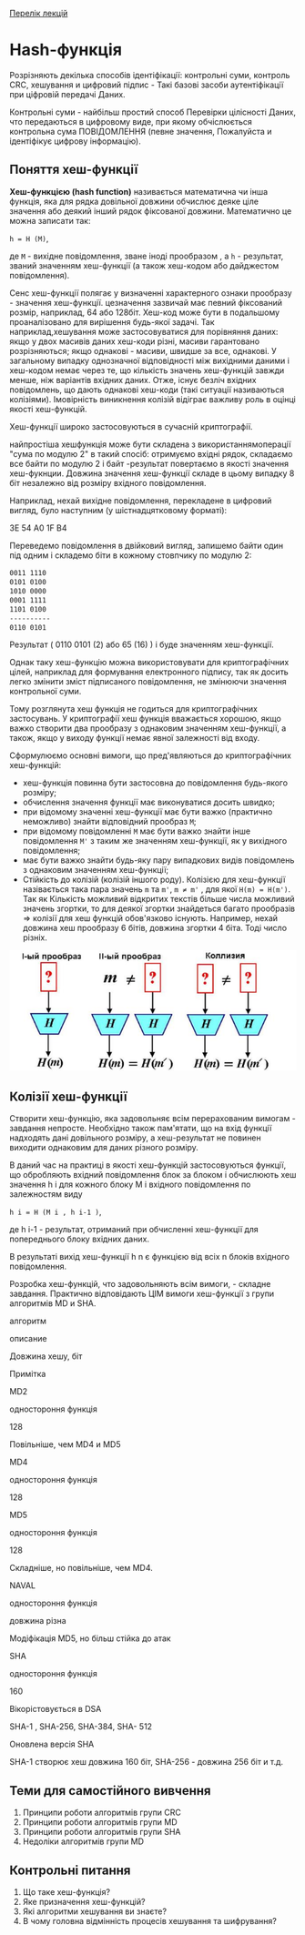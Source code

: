 [Перелік лекцій](README.md)

# Hash-функція

Розрізняють декілька способів ідентіфікації: контрольні суми, контроль CRC, хешування и цифровий підпис - Такі базові засоби аутентіфікації при ціфровій передачі Даних.

Контрольні суми - найбільш простий способ Перевірки цілісності Даних, что передаються в цифровому виде, при якому обчіслюється контрольна сума ПОВІДОМЛЕННЯ (певне значення, Пожалуйста и ідентіфікує цифрову інформацію).

## Поняття хеш-функції

**Хеш-функцією (hash function)** називається математична чи інша функція, яка для рядка довільної довжини обчислює деяке ціле значення або деякий інший рядок фіксованої довжини. Математично це можна записати так:

`h = H (M)`,

де `М` - вихідне повідомлення, зване іноді прообразом , а `h` - результат, званий значенням хеш-функції (а також хеш-кодом або дайджестом повідомлення).

Сенс хеш-функції полягає у визначенні характерного ознаки прообразу - значення хеш-функції. цезначення зазвичай має певний фіксований розмір, наприклад, 64 або 128біт. Хеш-код може бути в подальшому проаналізовано для вирішення будь-якої задачі. Так наприклад,хешування може застосовуватися для порівняння даних: якщо у двох масивів даних хеш-коди різні, масиви гарантовано розрізняються; якщо однакові - масиви, швидше за все, однакові. У загальному випадку однозначної відповідності між вихідними даними і хеш-кодом немає через те, що кількість значень хеш-функцій завжди менше, ніж варіантів вхідних даних. Отже, існує безліч вхідних повідомлень, що дають однакові хеш-коди (такі ситуації називаються колізіями). Імовірність виникнення колізій відіграє важливу роль в оцінці якості хеш-функцій.

Хеш-функції широко застосовуються в сучасній криптографії.

найпростіша хешфункція може бути складена з використаннямоперації "сума по модулю 2" в такий спосіб: отримуємо вхідні рядок, складаємо все байти по модулю 2 і байт -результат повертаємо в якості значення хеш-фукнции. Довжина значення хеш-функції складе в цьому випадку 8 біт незалежно від розміру вхідного повідомлення.

Наприклад, нехай вихідне повідомлення, перекладене в цифровий вигляд, було наступним (у шістнадцятковому форматі):

3E 54 A0 1F B4

Переведемо повідомлення в двійковий вигляд, запишемо байти один під одним і складемо біти в кожному стовпчику по модулю 2:
```
0011 1110
0101 0100
1010 0000
0001 1111
1101 0100
----------
0110 0101
```

Результат ( 0110 0101 (2) або 65 (16) ) і буде значенням хеш-функції.

Однак таку хеш-функцію можна використовувати для криптографічних цілей, наприклад для формування електронного підпису, так як досить легко змінити зміст підписаного повідомлення, не змінюючи значення контрольної суми.

Тому розглянута хеш функція не годиться для криптографічних застосувань. У криптографії хеш функція вважається хорошою, якщо важко створити два прообразу з однаковим значенням хеш-функції, а також, якщо у виходу функції немає явної залежності від входу.

Сформулюємо основні вимоги, що пред'являються до криптографічних хеш-функцій:

*   хеш-функція повинна бути застосовна до повідомлення будь-якого розміру;
*   обчислення значення функції має виконуватися досить швидко;
*   при відомому значенні хеш-функції має бути важко (практично неможливо) знайти відповідний прообраз `M`;
*   при відомому повідомленні `M` має бути важко знайти інше повідомлення `M'` з таким же значенням хеш-функції, як у вихідного повідомлення;
*   має бути важко знайти будь-яку пару випадкових видів повідомлень з однаковим значенням хеш-функції;
*   Стійкість до колізій (колізій іншого роду). Колізією для хеш-функції назівається така пара значень `m` та `m'`, `m ≠ m'` , для якої `H(m) = H(m')`. Так як Кількість можливий відкритих текстів більше числа можливий значень згортки, то для деякої згортки знайдеться багато прообразів ⇒ колізії для хеш функцій обов'язково існують. Например, нехай довжина хеш прообразу 6 бітів, довжина згортки 4 біта. Тоді число різніх.

![](img/10-003.jpg)

## Колізії хеш-функції

Створити хеш-функцію, яка задовольняє всім перерахованим вимогам - завдання непросте. Необхідно також пам'ятати, що на вхід функції надходять дані довільного розміру, а хеш-результат не повинен виходити однаковим для даних різного розміру.

В даний час на практиці в якості хеш-функцій застосовуються функції, що обробляють вхідний повідомлення блок за блоком і обчислюють хеш значення h i для кожного блоку M i вхідного повідомлення по залежностям виду

`h i = H (M i , h i-1 )`,

де h i-1 - результат, отриманий при обчисленні хеш-функції для попереднього блоку вхідних даних.

В результаті вихід хеш-функції h n є функцією від всіх n блоків вхідного повідомлення.

Розробка хеш-функцій, что задовольняють всім вимоги, - складне завдання. Практично відповідають ЦІМ вимоги хеш-функції з групи алгоритмів MD и SHA.

алгоритм

описание

Довжина хешу, біт

Примітка

MD2

одностороння функція

128

Повільніше, чем MD4 и MD5

MD4

одностороння функція

128

MD5

одностороння функція

128

Складніше, но повільніше, чем MD4.

NAVAL

одностороння функція

довжина різна

Модіфікація MD5, но більш стійка до атак

SHA

одностороння функція

160

Вікорістовується в DSA

SHA-1 , SHA-256, SHA-384, SHA- 512

Оновлена версія SHA

SHA-1 створює хеш довжина 160 біт, SHA-256 - довжина 256 біт и т.д.

## Теми для самостійного вивчення

1.  Принципи роботи алгоритмів групи CRC
2.  Принципи роботи алгоритмів групи MD
3.  Принципи роботи алгоритмів групи SHA
4.  Недоліки алгоритмів групи MD

## Контрольні питання

1.  Що таке хеш-функція?
2.  Яке призначення хеш-функцій?
3.  Які алгоритми хешування ви знаєте?
4.  В чому головна відмінність процесів хешування та шифрування?